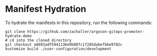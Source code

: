 # Manifest Hydration

To hydrate the manifests in this repository, run the following commands:

```shell
git clone https://github.com/zachaller/argocon-gitops-promoter-hydrate-demo
# cd into the cloned directory
git checkout a8691adf5941136e9b88fc1f285dabefbbe9782c
kustomize build ./user-configuration/development
```

